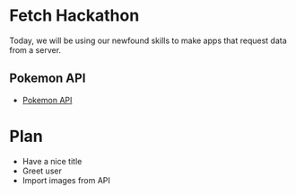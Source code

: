 # Fetch Hackathon

Today, we will be using our newfound skills to make apps that request data from a server.

## Pokemon API

- [Pokemon API](https://pokeapi.co/)

# Plan

- Have a nice title
- Greet user
- Import images from API

